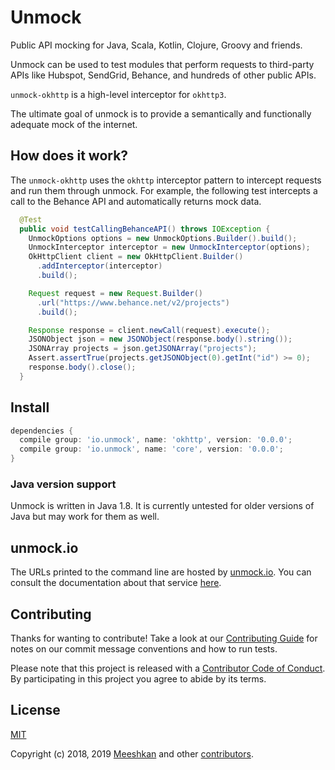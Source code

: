 # Unmock
Public API mocking for Java, Scala, Kotlin, Clojure, Groovy and friends.

Unmock can be used to test modules that perform requests to third-party APIs like Hubspot, SendGrid, Behance, and hundreds of other public APIs.

`unmock-okhttp` is a high-level interceptor for `okhttp3`.

The ultimate goal of unmock is to provide a semantically and functionally adequate mock of the internet.

## How does it work?

The `unmock-okhttp` uses the `okhttp` interceptor pattern to intercept requests and run them through unmock.  For example, the following test intercepts a call to the Behance API and automatically returns mock data.

```java
  @Test
  public void testCallingBehanceAPI() throws IOException {
    UnmockOptions options = new UnmockOptions.Builder().build();
    UnmockInterceptor interceptor = new UnmockInterceptor(options);
    OkHttpClient client = new OkHttpClient.Builder()
      .addInterceptor(interceptor)
      .build();

    Request request = new Request.Builder()
      .url("https://www.behance.net/v2/projects")
      .build();

    Response response = client.newCall(request).execute();
    JSONObject json = new JSONObject(response.body().string());
    JSONArray projects = json.getJSONArray("projects");
    Assert.assertTrue(projects.getJSONObject(0).getInt("id") >= 0);
    response.body().close();
  }
```

## Install

```gradle
dependencies {
  compile group: 'io.unmock', name: 'okhttp', version: '0.0.0';
  compile group: 'io.unmock', name: 'core', version: '0.0.0';
}
```

### Java version support

Unmock is written in Java 1.8.  It is currently untested for older versions of Java but may work for them as well.

## unmock.io

The URLs printed to the command line are hosted by [unmock.io](https://www.unmock.io).  You can consult the documentation about that service [here](https://www.unmock.io/docs).

## Contributing

Thanks for wanting to contribute! Take a look at our [Contributing Guide](CONTRIBUTING.md) for notes on our commit message conventions and how to run tests.

Please note that this project is released with a [Contributor Code of Conduct](CODE_OF_CONDUCT.md).
By participating in this project you agree to abide by its terms.

## License

[MIT](LICENSE)

Copyright (c) 2018‚ 2019 [Meeshkan](http://meeshkan.com) and other [contributors](https://github.com/unmock/unmock-js/graphs/contributors).
